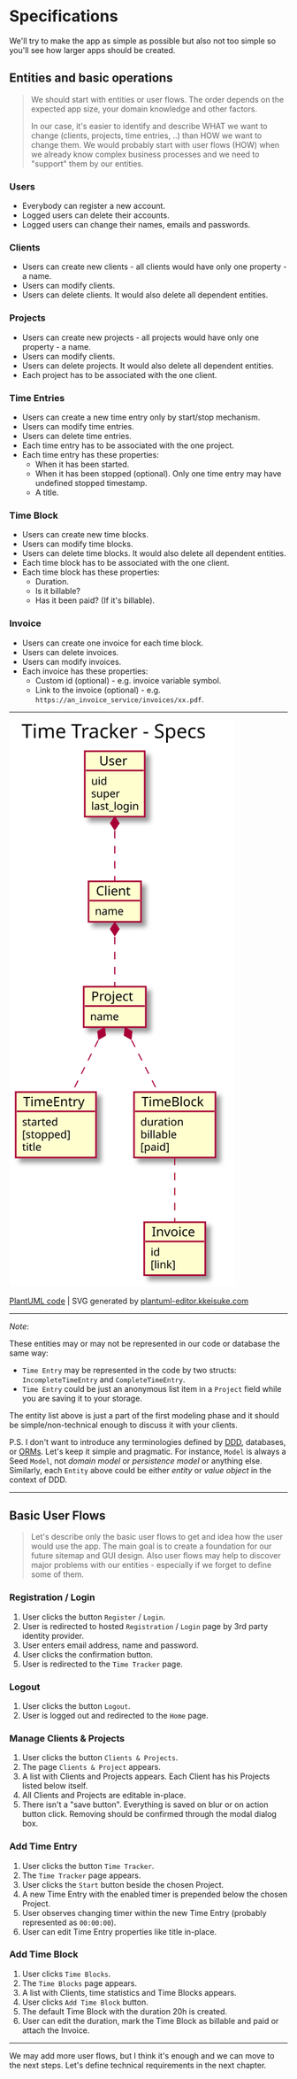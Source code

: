 # Specifications

We'll try to make the app as simple as possible but also not too simple so you'll see how larger apps should be created.

## Entities and basic operations

> We should start with entities or user flows. The order depends on the expected app size, your domain knowledge and other factors. 
>
> In our case, it's easier to identify and describe WHAT we want to change (clients, projects, time entries, ..) than HOW we want to change them. We would probably start with user flows (HOW) when we already know complex business processes and we need to "support" them by our entities.

### Users

- Everybody can register a new account.
- Logged users can delete their accounts.
- Logged users can change their names, emails and passwords.

### Clients

- Users can create new clients - all clients would have only one property - a name.
- Users can modify clients.
- Users can delete clients. It would also delete all dependent entities.

### Projects

- Users can create new projects - all projects would have only one property - a name.
- Users can modify clients.
- Users can delete projects. It would also delete all dependent entities.
- Each project has to be associated with the one client.

### Time Entries

- Users can create a new time entry only by start/stop mechanism.
- Users can modify time entries.
- Users can delete time entries.
- Each time entry has to be associated with the one project.
- Each time entry has these properties:
  - When it has been started.
  - When it has been stopped (optional). Only one time entry may have undefined stopped timestamp.
  - A title.

### Time Block

- Users can create new time blocks.
- Users can modify time blocks.
- Users can delete time blocks. It would also delete all dependent entities.
- Each time block has to be associated with the one client.
- Each time block has these properties:
  - Duration.
  - Is it billable?
  - Has it been paid? (If it's billable).

### Invoice

- Users can create one invoice for each time block.
- Users can delete invoices.
- Users can modify invoices.
- Each invoice has these properties:
  - Custom id (optional) - e.g. invoice variable symbol.
  - Link to the invoice (optional) - e.g. `https://an_invoice_service/invoices/xx.pdf`.

---

![Entity Diagram](/static/images/time_tracker_specs.svg)

[PlantUML code](http://www.plantuml.com/plantuml/umla/PK_BIWKn3DtdAxeMlDzmKLou4zJLuABJPX4dVT1c517_tKmiLhoRdd8UISwvYs-o9mOXONHFbFHfFcpOtBLxh1WwG5bVCOXxxaf-WdEOFB5YzWaLgk_zlRG8Nx_MMoRCekPXcif3AuQNaYs_uH8s4-FUl539-bs9sQzyx5ggf_ZoBtINfNrOoEfWF8nTIgseNkUisv_CVNuh5D0IYuuxW2blDjTQNfrEemFyW37Zza4fCq-6eHs-UHFCIagFjN367FV4tm00) | SVG generated by [plantuml-editor.kkeisuke.com](https://plantuml-editor.kkeisuke.com/) 

---

_Note_: 

These entities may or may not be represented in our code or database the same way:
   - `Time Entry` may be represented in the code by two structs: `IncompleteTimeEntry` and `CompleteTimeEntry`.
   - `Time Entry` could be just an anonymous list item in a `Project` field while you are saving it to your storage.

The entity list above is just a part of the first modeling phase and it should be simple/non-technical enough to discuss it with your clients.

P.S. I don't want to introduce any terminologies defined by [DDD](https://en.wikipedia.org/wiki/Domain-driven_design), databases, or [ORMs](https://blog.bitsrc.io/what-is-an-orm-and-why-you-should-use-it-b2b6f75f5e2a). Let's keep it simple and pragmatic. For instance, `Model` is always a Seed `Model`, not _domain model_ or _persistence model_ or anything else. Similarly, each `Entity` above could be either _entity_ or _value object_ in the context of DDD.

---


## Basic User Flows

> Let's describe only the basic user flows to get and idea how the user would use the app. The main goal is to create a foundation for our future sitemap and GUI design. Also user flows may help to discover major problems with our entities - especially if we forget to define some of them.

### Registration / Login

1. User clicks the button `Register` / `Login`.
1. User is redirected to hosted `Registration` / `Login` page by 3rd party identity provider.
1. User enters email address, name and password.
1. User clicks the confirmation button.
1. User is redirected to the `Time Tracker` page.

### Logout

1. User clicks the button `Logout`.
1. User is logged out and redirected to the `Home` page.

### Manage Clients & Projects

1. User clicks the button `Clients & Projects`.
1. The page `Clients & Project` appears.
1. A list with Clients and Projects appears. Each Client has his Projects listed below itself.
1. All Clients and Projects are editable in-place.
1. There isn't a "save button". Everything is saved on blur or on action button click. Removing should be confirmed through the modal dialog box.

### Add Time Entry

1. User clicks the button `Time Tracker`.
1. The `Time Tracker` page appears.
1. User clicks the `Start` button beside the chosen Project.
1. A new Time Entry with the enabled timer is prepended below the chosen Project.
1. User observes changing timer within the new Time Entry (probably represented as `00:00:00`).
1. User can edit Time Entry properties like title in-place. 

### Add Time Block

1. User clicks `Time Blocks`.
1. The `Time Blocks` page appears.
1. A list with Clients, time statistics and Time Blocks appears.
1. User clicks `Add Time Block` button.
1. The default Time Block with the duration 20h is created.
1. User can edit the duration, mark the Time Block as billable and paid or attach the Invoice.

---

We may add more user flows, but I think it's enough and we can move to the next steps. Let's define technical requirements in the next chapter.










